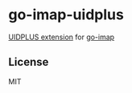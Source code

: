 # go-imap-uidplus

[UIDPLUS extension](https://tools.ietf.org/html/rfc4315) for [go-imap](https://github.com/emersion/go-imap)

## License

MIT
